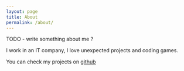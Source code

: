 ```yaml
---
layout: page
title: About
permalink: /about/
---
```


TODO - write something about me ?

I work in an IT company, I love unexpected projects and coding games. 

You can check my projects on [github](https://github.com/unexpected)
